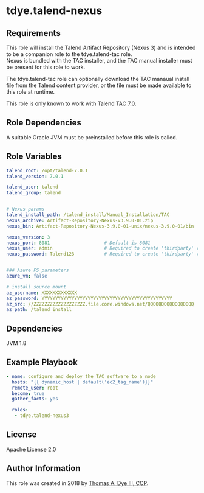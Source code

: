 # tdye.talend-nexus

Requirements
------------

This role will install the Talend Artifact Repository (Nexus 3) and is intended to be a companion role to the tdye.talend-tac role.  
Nexus is bundled with the TAC installer, and the TAC manual installer must be present for this role to work.

The tdye.talend-tac role can optionally download the TAC manaual install file from the Talend content provider, or the file must be made
available to this role at runtime.

This role is only known to work with Talend TAC 7.0.

Role Dependencies
-----------------

A suitable Oracle JVM must be preinstalled before this role is called.

Role Variables
--------------

```yaml
talend_root: /opt/talend-7.0.1
talend_version: 7.0.1

talend_user: talend
talend_group: talend


# Nexus params
talend_install_path: /talend_install/Manual_Installation/TAC
nexus_archive: Artifact-Repository-Nexus-V3.9.0-01.zip
nexus_bin: Artifact-Repository-Nexus-3.9.0-01-unix/nexus-3.9.0-01/bin

nexus_version: 3
nexus_port: 8081                    # Default is 8081
nexus_user: admin					# Required to create 'thirdparty' repo
nexus_password: Talend123			# Required to create 'thirdparty' repo


### Azure FS parameters
azure_vm: false

# install source mount
az_username: XXXXXXXXXXXXX
az_password: YYYYYYYYYYYYYYYYYYYYYYYYYYYYYYYYYYYYYYYYYYYYYYYY
az_src: //ZZZZZZZZZZZZZZZZZZZ.file.core.windows.net/QQQQQQQQQQQQQQQQQ
az_path: /talend_install

```

Dependencies
------------
JVM 1.8


Example Playbook
----------------

```yaml
- name: configure and deploy the TAC software to a node
  hosts: "{{ dynamic_host | default('ec2_tag_name')}}"
  remote_user: root
  become: true
  gather_facts: yes

  roles:
   - tdye.talend-nexus3
```

License
-------

Apache License 2.0

Author Information
------------------

This role was created in 2018 by [Thomas A. Dye III, CCP](https://github.com/tdye).

